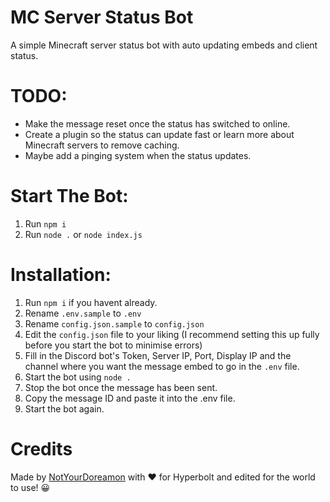 # MC Server Status Bot

A simple Minecraft server status bot with auto updating embeds and client status.

# TODO:
- Make the message reset once the status has switched to online.
- Create a plugin so the status can update fast or learn more about Minecraft servers to remove caching.
- Maybe add a pinging system when the status updates.

# Start The Bot:
1. Run `npm i`
2. Run `node .` or `node index.js`

# Installation:
1. Run `npm i` if you havent already.
2. Rename `.env.sample` to `.env`
3. Rename `config.json.sample` to `config.json`
4. Edit the `config.json` file to your liking (I recommend setting this up fully before you start the bot to minimise errors)
5. Fill in the Discord bot's Token, Server IP, Port, Display IP and the channel where you want the message embed to go in the `.env` file.
6. Start the bot using `node .`
7. Stop the bot once the message has been sent.
8. Copy the message ID and paste it into the .env file.
9. Start the bot again.

# Credits
Made by <a href="https://github.com/NotYourDoreamon">NotYourDoreamon</a> with ♥ for Hyperbolt and edited for the world to use! 😀